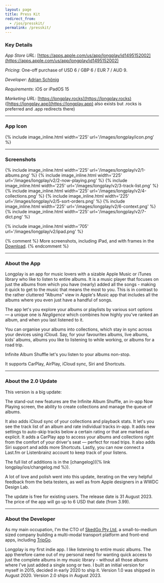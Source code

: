 ```yaml
---
layout: page
title: Press Kit
redirect_from:
  - /ios/presskit/
permalink: /presskit/
---
```


### Key Details

_App Store URL_: [https://apps.apple.com/us/app/longplay/id1495152002](https://apps.apple.com/us/app/longplay/id1495152002)

_Pricing_: One-off purchase of USD 6 / GBP 6 / EUR 7 / AUD 9.

_Developer_: [Adrian Schönig](https://adrian.schoenig.me)

_Requirements_: iOS or iPadOS 15

_Marketing URL_: [https://longplay.rocks](https://longplay.rocks) ([https://longplay.app](https://longplay.app) also exists but .rocks is preferred and .app redirects there)

---

### App Icon

{% include image_inline.html width='225' url='/images/longplay/icon.png' %}

---

### Screenshots

{% include image_inline.html width='225' url='/images/longplay/v2/1-albums.png' %}
{% include image_inline.html width='225' url='/images/longplay/v2/2-now-playing.png' %}
{% include image_inline.html width='225' url='/images/longplay/v2/3-track-list.png' %}
{% include image_inline.html width='225' url='/images/longplay/v2/4-collections.png' %}
{% include image_inline.html width='225' url='/images/longplay/v2/5-sort-orders.png' %}
{% include image_inline.html width='225' url='/images/longplay/v2/6-context.png' %}
{% include image_inline.html width='225' url='/images/longplay/v2/7-dict.png' %}

{% include image_inline.html width='705' url='/images/longplay/v2/ipad.png' %}

{% comment %}
More screenshots, including iPad, and with frames in the [Download](/longplay/presskit.zip).
{% endcomment %}

---

### About the App

Longplay is an app for music lovers with a sizable Apple Music or iTunes library who like to listen to entire albums. It is a music player that focuses on just the albums from which you have (nearly) added all the songs - making it quick to get to the music that means the most to you. This is in contrast to the rather cluttered "Albums" view in Apple's Music app that includes all the albums where you even just have a handful of songs.

The app let's you explore your albums or playlists by various sort options — a unique one is _Negligence_ which combines how highly you've ranked an album, and when you last listened to it.

You can organise your albums into collections, which stay in sync across your devices using iCloud. Say, for your favourites albums, live albums, kids' albums, albums you like to listening to while working, or albums for a road trip.

Infinite Album Shuffle let's you listen to your albums non-stop.

It supports CarPlay, AirPlay, iCloud sync, Siri and Shortcuts.

---

### About the 2.0 Update

This version is a big update:

The stand-out new features are the Infinite Album Shuffle, an in-app Now Playing screen, the ability to create collections and manage the queue of albums.

It also adds iCloud sync of your collections and playback stats. It let's you see the track list of an album and rate individual tracks in-app. It adds new settings to auto-skip tracks below a certain rating or that are marked as explicit. It adds a CarPlay app to access your albums and collections right from the comfort of your driver's seat — perfect for road trips. It also adds Siri support and adds more Shortcuts. Lastly, you can now connect a Last.fm or Listenbrainz account to keep track of your listens.

The full list of additions is in the [changelog]({% link longplay/ios/changelog.md %}).

A lot of love and polish went into this update, iterating on the very helpful feedback from the beta testers, as well as from Apple designers in a WWDC Design Lab.

The update is free for existing users. The release date is 31 August 2023. The price of the app will go up to 6 USD that date (from 3.99).

---

### About the Developer

As my main occupation, I'm the CTO of [SkedGo Pty Ltd](https://skedgo.com), a small-to-medium sized company building a multi-modal transport platform and front-end apps, including [TripGo](https://skedgo.com/tripgo).

Longplay is my first indie app. I like listening to entire music albums. The app therefore came out of my personal need for wanting quick access to just the complete albums in my music library - without all those albums where I've just added a single song or two. I built an initial version for myself in 2015, decided in early 2020 to ship it. Version 1.0 was shipped in August 2020. Version 2.0 ships in August 2023.
